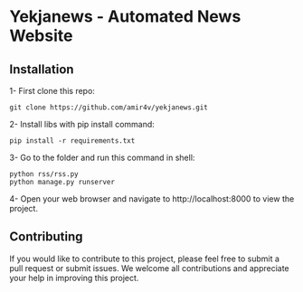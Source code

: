 # Yekjanews - Automated News Website

## Installation
1- First clone this repo:
```
git clone https://github.com/amir4v/yekjanews.git
```

2- Install libs with pip install command:
```
pip install -r requirements.txt
```

3- Go to the folder and run this command in shell:
```
python rss/rss.py
python manage.py runserver
```

4- Open your web browser and navigate to http://localhost:8000 to view the project.

## Contributing
If you would like to contribute to this project, please feel free to submit a pull request or submit issues. We welcome all contributions and appreciate your help in improving this project.
